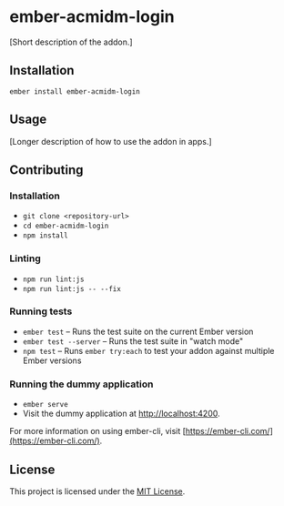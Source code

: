 ember-acmidm-login
==============================================================================

[Short description of the addon.]

Installation
------------------------------------------------------------------------------

```
ember install ember-acmidm-login
```


Usage
------------------------------------------------------------------------------

[Longer description of how to use the addon in apps.]


Contributing
------------------------------------------------------------------------------

### Installation

* `git clone <repository-url>`
* `cd ember-acmidm-login`
* `npm install`

### Linting

* `npm run lint:js`
* `npm run lint:js -- --fix`

### Running tests

* `ember test` – Runs the test suite on the current Ember version
* `ember test --server` – Runs the test suite in "watch mode"
* `npm test` – Runs `ember try:each` to test your addon against multiple Ember versions

### Running the dummy application

* `ember serve`
* Visit the dummy application at [http://localhost:4200](http://localhost:4200).

For more information on using ember-cli, visit [https://ember-cli.com/](https://ember-cli.com/).

License
------------------------------------------------------------------------------

This project is licensed under the [MIT License](LICENSE.md).
